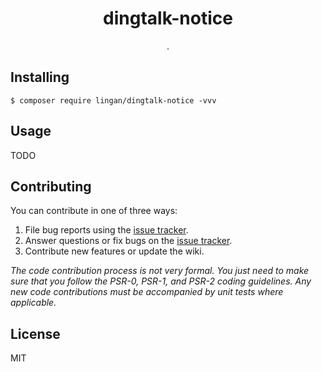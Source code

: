 <h1 align="center"> dingtalk-notice </h1>

<p align="center"> .</p>


## Installing

```shell
$ composer require lingan/dingtalk-notice -vvv
```

## Usage

TODO

## Contributing

You can contribute in one of three ways:

1. File bug reports using the [issue tracker](https://github.com/lingan/dingtalk-notice/issues).
2. Answer questions or fix bugs on the [issue tracker](https://github.com/lingan/dingtalk-notice/issues).
3. Contribute new features or update the wiki.

_The code contribution process is not very formal. You just need to make sure that you follow the PSR-0, PSR-1, and PSR-2 coding guidelines. Any new code contributions must be accompanied by unit tests where applicable._

## License

MIT